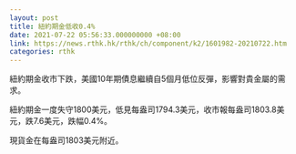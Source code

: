 ```yaml
---
layout: post
title: 紐約期金低收0.4%
date: 2021-07-22 05:56:33.000000000 +08:00
link: https://news.rthk.hk/rthk/ch/component/k2/1601982-20210722.htm
categories: rthk
---
```


紐約期金收市下跌，美國10年期債息繼續自5個月低位反彈，影響對貴金屬的需求。

紐約期金一度失守1800美元，低見每盎司1794.3美元，收市報每盎司1803.8美元，跌7.6美元，跌幅0.4%。

現貨金在每盎司1803美元附近。
